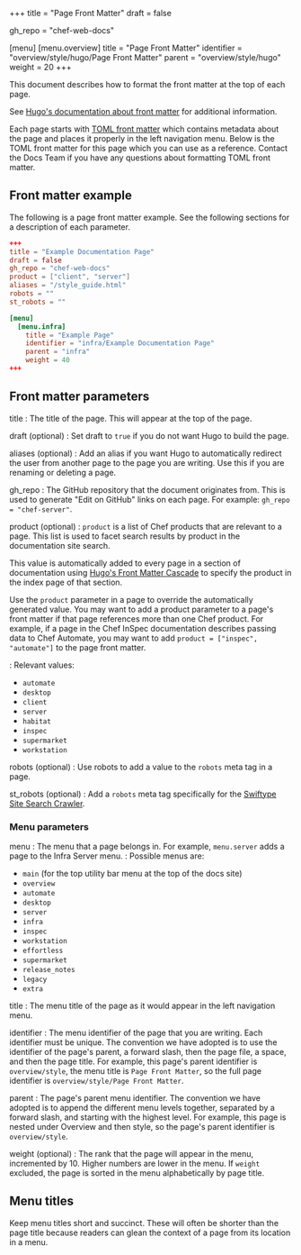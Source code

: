 +++
title = "Page Front Matter"
draft = false

gh_repo = "chef-web-docs"

[menu]
  [menu.overview]
    title = "Page Front Matter"
    identifier = "overview/style/hugo/Page Front Matter"
    parent = "overview/style/hugo"
    weight = 20
+++

This document describes how to format the front matter at the top of each page.

See [Hugo's documentation about front matter](https://gohugo.io/content-management/front-matter/) for additional information.

Each page starts with [TOML front matter](https://gohugo.io/content-management/front-matter/) which contains metadata about the page and places it properly in the left navigation menu. Below is the TOML front matter for this page which you can use as a reference. Contact the Docs Team if you have any questions about formatting TOML front matter.

## Front matter example

The following is a page front matter example. See the following sections for a description of each parameter.

```toml
+++
title = "Example Documentation Page"
draft = false
gh_repo = "chef-web-docs"
product = ["client", "server"]
aliases = "/style_guide.html"
robots = ""
st_robots = ""

[menu]
  [menu.infra]
    title = "Example Page"
    identifier = "infra/Example Documentation Page"
    parent = "infra"
    weight = 40
+++
```

## Front matter parameters

<!-- markdownlint-disable MD006 MD007 MD032-->

title
: The title of the page. This will appear at the top of the page.

draft (optional)
: Set draft to `true` if you do not want Hugo to build the page.

aliases (optional)
: Add an alias if you want Hugo to automatically redirect the user from another page to the page you are writing. Use this if you are renaming or deleting a page.

gh_repo
: The GitHub repository that the document originates from. This is used to generate "Edit on GitHub" links on each page. For example: `gh_repo = "chef-server"`.

product (optional)
: `product` is a list of Chef products that are relevant to a page.
  This list is used to facet search results by product in the documentation site search.

  This value is automatically added to every page in a section of documentation using [Hugo's Front Matter Cascade](https://gohugo.io/content-management/front-matter#front-matter-cascade) to specify the product in the index page of that section.

  Use the `product` parameter in a page to override the automatically generated value. You may want to add a product parameter to a page's front matter if that page references more than one Chef product. For example, if a page in the Chef InSpec documentation describes passing data to Chef Automate, you may want to add `product = ["inspec", "automate"]` to the page front matter.

: Relevant values:

   - `automate`
   - `desktop`
   - `client`
   - `server`
   - `habitat`
   - `inspec`
   - `supermarket`
   - `workstation`

robots (optional)
: Use robots to add a value to the `robots` meta tag in a page.

st_robots (optional)
: Add a `robots` meta tag specifically for the [Swiftype Site Search Crawler](https://swiftype.com/documentation/site-search/crawler-configuration/meta-tags).

### Menu parameters

menu
: The menu that a page belongs in. For example, `menu.server` adds a page to the Infra Server menu.
: Possible menus are:
  - `main` (for the top utility bar menu at the top of the docs site)
  - `overview`
  - `automate`
  - `desktop`
  - `server`
  - `infra`
  - `inspec`
  - `workstation`
  - `effortless`
  - `supermarket`
  - `release_notes`
  - `legacy`
  - `extra`

title
: The menu title of the page as it would appear in the left navigation menu.

identifier
: The menu identifier of the page that you are writing. Each identifier must be unique.
The convention we have adopted is to use the identifier of the page's parent, a forward slash, then the page file, a space, and then the page title.
For example, this page's parent identifier is `overview/style`, the menu title is `Page Front Matter`, so the full page identifier is `overview/style/Page Front Matter`.

parent
: The page's parent menu identifier.
  The convention we have adopted is to append the different menu levels together, separated by a forward slash, and starting with the highest level. For example, this page is nested under Overview and then style, so the page's parent identifier is `overview/style`.

weight (optional)
: The rank that the page will appear in the menu, incremented by 10. Higher numbers are lower in the menu. If `weight` excluded, the page is sorted in the menu alphabetically by page title.

<!-- markdownlint-enable MD006 MD007 MD032-->

## Menu titles

Keep menu titles short and succinct. These will often be shorter than the page title because readers can glean the context of a page from its location in a menu.
